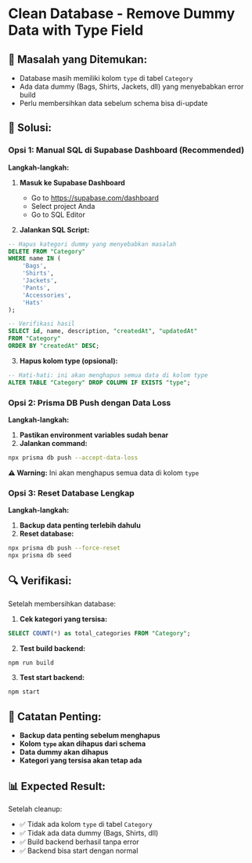 # Clean Database - Remove Dummy Data with Type Field

## 🔧 Masalah yang Ditemukan:

- Database masih memiliki kolom `type` di tabel `Category`
- Ada data dummy (Bags, Shirts, Jackets, dll) yang menyebabkan error build
- Perlu membersihkan data sebelum schema bisa di-update

## 🎯 Solusi:

### Opsi 1: Manual SQL di Supabase Dashboard (Recommended)

**Langkah-langkah:**

1. **Masuk ke Supabase Dashboard**

   - Go to https://supabase.com/dashboard
   - Select project Anda
   - Go to SQL Editor

2. **Jalankan SQL Script:**

```sql
-- Hapus kategori dummy yang menyebabkan masalah
DELETE FROM "Category"
WHERE name IN (
    'Bags',
    'Shirts',
    'Jackets',
    'Pants',
    'Accessories',
    'Hats'
);

-- Verifikasi hasil
SELECT id, name, description, "createdAt", "updatedAt"
FROM "Category"
ORDER BY "createdAt" DESC;
```

3. **Hapus kolom type (opsional):**

```sql
-- Hati-hati: ini akan menghapus semua data di kolom type
ALTER TABLE "Category" DROP COLUMN IF EXISTS "type";
```

### Opsi 2: Prisma DB Push dengan Data Loss

**Langkah-langkah:**

1. **Pastikan environment variables sudah benar**
2. **Jalankan command:**

```bash
npx prisma db push --accept-data-loss
```

**⚠️ Warning:** Ini akan menghapus semua data di kolom `type`

### Opsi 3: Reset Database Lengkap

**Langkah-langkah:**

1. **Backup data penting terlebih dahulu**
2. **Reset database:**

```bash
npx prisma db push --force-reset
npx prisma db seed
```

## 🔍 Verifikasi:

Setelah membersihkan database:

1. **Cek kategori yang tersisa:**

```sql
SELECT COUNT(*) as total_categories FROM "Category";
```

2. **Test build backend:**

```bash
npm run build
```

3. **Test start backend:**

```bash
npm start
```

## 🚨 Catatan Penting:

- **Backup data penting sebelum menghapus**
- **Kolom `type` akan dihapus dari schema**
- **Data dummy akan dihapus**
- **Kategori yang tersisa akan tetap ada**

## 📊 Expected Result:

Setelah cleanup:

- ✅ Tidak ada kolom `type` di tabel `Category`
- ✅ Tidak ada data dummy (Bags, Shirts, dll)
- ✅ Build backend berhasil tanpa error
- ✅ Backend bisa start dengan normal
